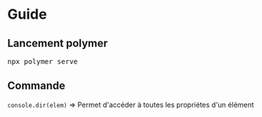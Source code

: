 # Guide

## Lancement polymer
<pre>
npx polymer serve
</pre>

## Commande
`console.dir(elem)` => Permet d'accéder à toutes les propriétes d'un élément